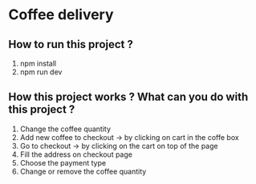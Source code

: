 # Coffee delivery

## How to run this project ?
1. npm install
2. npm run dev

## How this project works ? What can you do with this project ?
1. Change the coffee quantity
2. Add new coffee to checkout -> by clicking on cart in the coffe box
3. Go to checkout ->  by clicking on the cart on top of the page
4. Fill the address on checkout page
5. Choose the payment type
6. Change or remove the coffee quantity
